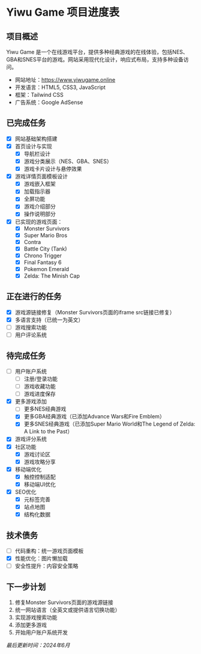 # Yiwu Game 项目进度表

## 项目概述

Yiwu Game 是一个在线游戏平台，提供多种经典游戏的在线体验，包括NES、GBA和SNES平台的游戏。网站采用现代化设计，响应式布局，支持多种设备访问。

- 网站地址：https://www.yiwugame.online
- 开发语言：HTML5, CSS3, JavaScript
- 框架：Tailwind CSS
- 广告系统：Google AdSense

## 已完成任务

- [x] 网站基础架构搭建
- [x] 首页设计与实现
  - [x] 导航栏设计
  - [x] 游戏分类展示（NES、GBA、SNES）
  - [x] 游戏卡片设计与悬停效果
- [x] 游戏详情页面模板设计
  - [x] 游戏嵌入框架
  - [x] 加载指示器
  - [x] 全屏功能
  - [x] 游戏介绍部分
  - [x] 操作说明部分
- [x] 已实现的游戏页面：
  - [x] Monster Survivors
  - [x] Super Mario Bros
  - [x] Contra
  - [x] Battle City (Tank)
  - [x] Chrono Trigger
  - [x] Final Fantasy 6
  - [x] Pokemon Emerald
  - [x] Zelda: The Minish Cap

## 正在进行的任务

- [x] 游戏源链接修复（Monster Survivors页面的iframe src链接已修复）
- [x] 多语言支持（已统一为英文）
- [ ] 游戏搜索功能
- [ ] 用户评论系统

## 待完成任务

- [ ] 用户账户系统
  - [ ] 注册/登录功能
  - [ ] 游戏收藏功能
  - [ ] 游戏进度保存
- [x] 更多游戏添加
  - [ ] 更多NES经典游戏
  - [x] 更多GBA经典游戏（已添加Advance Wars和Fire Emblem）
  - [x] 更多SNES经典游戏（已添加Super Mario World和The Legend of Zelda: A Link to the Past）
- [x] 游戏评分系统
- [x] 社区功能
  - [x] 游戏讨论区
  - [x] 游戏攻略分享
- [x] 移动端优化
  - [x] 触控控制适配
  - [x] 移动端UI优化
- [x] SEO优化
  - [x] 元标签完善
  - [x] 站点地图
  - [x] 结构化数据

## 技术债务

- [ ] 代码重构：统一游戏页面模板
- [x] 性能优化：图片懒加载
- [ ] 安全性提升：内容安全策略

## 下一步计划

1. 修复Monster Survivors页面的游戏源链接
2. 统一网站语言（全英文或提供语言切换功能）
3. 实现游戏搜索功能
4. 添加更多游戏
5. 开始用户账户系统开发

*最后更新时间：2024年6月*